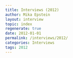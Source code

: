```yaml
---
title: Interviews (2012)
author: Mika Epstein
layout: interview
topic: index
regenerate: true
date: 2012-01-01
permalink: /interviews/2012/
categories: Interviews
tags: 2012
---
```

